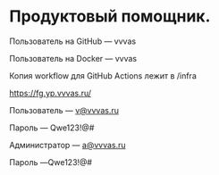 # Продуктовый помощник.


Пользователь на GitHub — vvvas

Пользователь на Docker — vvvas


Копия workflow для GitHub Actions лежит в /infra


https://fg.yp.vvvas.ru/


Пользователь — v@vvvas.ru

Пароль — Qwe123!@#


Администратор — a@vvvas.ru

Пароль —Qwe123!@#
